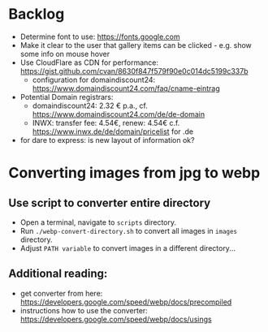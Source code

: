 # Backlog

- Determine font to use: https://fonts.google.com
- Make it clear to the user that gallery items can be clicked - e.g. show some info on mouse hover
- Use CloudFlare as CDN for performance: https://gist.github.com/cvan/8630f847f579f90e0c014dc5199c337b
    - configuration for domaindiscount24: https://www.domaindiscount24.com/faq/cname-eintrag
- Potential Domain registrars:
    - domaindiscount24: 2.32 € p.a., cf. https://www.domaindiscount24.com/de/de-domain
    - INWX: transfer fee: 4.54€, renew: 4.54€ c.f. https://www.inwx.de/de/domain/pricelist for .de
- for dare to express: is new layout of information ok?

# Converting images from jpg to webp

## Use script to converter entire directory

- Open a terminal, navigate to `scripts` directory.
- Run `./webp-convert-directory.sh` to convert all images in `images` directory.
- Adjust `PATH variable` to convert images in a different directory...

## Additional reading:

- get converter from here: https://developers.google.com/speed/webp/docs/precompiled
- instructions how to use the converter: https://developers.google.com/speed/webp/docs/usings